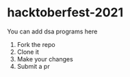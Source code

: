 # hacktoberfest-2021
You can add dsa programs here

1. Fork the repo
2. Clone it
3. Make your changes
4. Submit a pr
